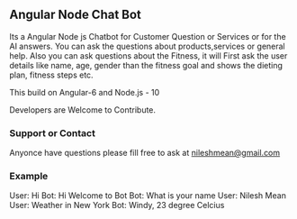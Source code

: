 ## Angular Node Chat Bot
Its a Angular Node js Chatbot for  Customer Question or Services or for the AI answers.
You can ask the questions about products,services or general help.
Also you can ask questions about the Fitness, it will First ask the user details like name, age, gender than the fitness goal and shows the dieting plan, fitness steps etc. 

This build on Angular-6 and Node.js - 10

Developers are Welcome to Contribute. 

### Support or Contact

Anyonce have questions please fill free to ask at <a href="mailto:nileshmean@gmail.com">nileshmean@gmail.com</a>


### Example

User: Hi
Bot: Hi Welcome to Bot
Bot: What is your name
User: Nilesh Mean
User: Weather in New York
Bot: Windy, 23 degree Celcius
